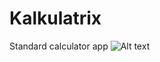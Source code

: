 # Kalkulatrix
Standard calculator app
![Alt text]("C:\Users\lenovo\Pictures\Screenshot_20230317_175137_Kalkulatrix.jpg")
